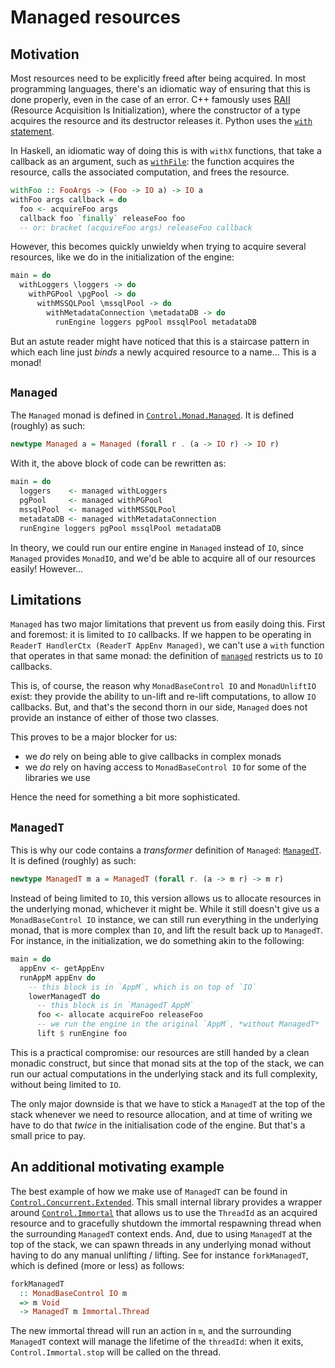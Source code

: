 # Managed resources

## Motivation

Most resources need to be explicitly freed after being acquired. In most programming languages,
there's an idiomatic way of ensuring that this is done properly, even in the case of an error. C++
famously uses [RAII](https://en.cppreference.com/w/cpp/language/raii) (Resource Acquisition Is
Initialization), where the constructor of a type acquires the resource and its destructor releases
it. Python uses the [`with`
statement](https://docs.python.org/3/reference/compound_stmts.html#the-with-statement).

In Haskell, an idiomatic way of doing this is with `withX` functions, that take a callback as an
argument, such as
[`withFile`](https://hackage.haskell.org/package/base-4.18.0.0/docs/System-IO.html#v:withFile): the
function acquires the resource, calls the associated computation, and frees the resource.

```haskell
withFoo :: FooArgs -> (Foo -> IO a) -> IO a
withFoo args callback = do
  foo <- acquireFoo args
  callback foo `finally` releaseFoo foo
  -- or: bracket (acquireFoo args) releaseFoo callback
```

However, this becomes quickly unwieldy when trying to acquire several resources, like we do in the
initialization of the engine:

```haskell
main = do
  withLoggers \loggers -> do
    withPGPool \pgPool -> do
      withMSSQLPool \mssqlPool -> do
        withMetadataConnection \metadataDB -> do
          runEngine loggers pgPool mssqlPool metadataDB
```

But an astute reader might have noticed that this is a staircase pattern in which each line just
_binds_ a newly acquired resource to a name... This is a monad!

## `Managed`

The `Managed` monad is defined in
[`Control.Monad.Managed`](https://hackage.haskell.org/package/managed-1.0.9/docs/Control-Monad-Managed.html). It
is defined (roughly) as such:

```haskell
newtype Managed a = Managed (forall r . (a -> IO r) -> IO r)
```

With it, the above block of code can be rewritten as:

```haskell
main = do
  loggers    <- managed withLoggers
  pgPool     <- managed withPGPool
  mssqlPool  <- managed withMSSQLPool
  metadataDB <- managed withMetadataConnection
  runEngine loggers pgPool mssqlPool metadataDB
```

In theory, we could run our entire engine in `Managed` instead of `IO`, since `Managed` provides
`MonadIO`, and we'd be able to acquire all of our resources easily! However...

## Limitations

`Managed` has two major limitations that prevent us from easily doing this. First and foremost: it
is limited to `IO` callbacks. If we happen to be operating in `ReaderT HandlerCtx (ReaderT AppEnv
Managed)`, we can't use a `with` function that operates in that same monad: the definition of
[`managed`](https://hackage.haskell.org/package/managed-1.0.9/docs/Control-Monad-Managed.html#v:managed)
restricts us to `IO` callbacks.

This is, of course, the reason why `MonadBaseControl IO` and `MonadUnliftIO` exist: they provide the
ability to un-lift and re-lift computations, to allow `IO` callbacks. But, and that's the second
thorn in our side, `Managed` does not provide an instance of either of those two classes.

This proves to be a major blocker for us:
  - we *do* rely on being able to give callbacks in complex monads
  - we *do* rely on having access to `MonadBaseControl IO` for some of the libraries we use

Hence the need for something a bit more sophisticated.

## `ManagedT`

This is why our code contains a _transformer_ definition of `Managed`:
[`ManagedT`](https://github.com/hasura/graphql-engine/blob/main/server/src-lib/Control/Monad/Trans/Managed.hs). It
is defined (roughly) as such:

```haskell
newtype ManagedT m a = ManagedT (forall r. (a -> m r) -> m r)
```

Instead of being limited to `IO`, this version allows us to allocate resources in the underlying
monad, whichever it might be. While it still doesn't give us a `MonadBaseControl IO` instance, we
can still run everything in the underlying monad, that is more complex than `IO`, and lift the
result back up to `ManagedT`. For instance, in the initialization, we do something akin to the
following:

```haskell
main = do
  appEnv <- getAppEnv
  runAppM appEnv do
    -- this block is in `AppM`, which is on top of `IO`
    lowerManagedT do
      -- this block is in `ManagedT AppM`
      foo <- allocate acquireFoo releaseFoo
      -- we run the engine in the original `AppM`, *without ManagedT*
      lift $ runEngine foo
```

This is a practical compromise: our resources are still handed by a clean monadic construct, but
since that monad sits at the top of the stack, we can run our actual computations in the underlying
stack and its full complexity, without being limited to `IO`.

The only major downside is that we have to stick a `ManagedT` at the top of the stack whenever we
need to resource allocation, and at time of writing we have to do that *twice* in the initialisation
code of the engine. But that's a small price to pay.

## An additional motivating example

The best example of how we make use of `ManagedT` can be found in
[`Control.Concurrent.Extended`](https://github.com/hasura/graphql-engine/blob/main/server/src-lib/Control/Concurrent/Extended.hs). This
small internal library provides a wrapper around
[`Control.Immortal`](https://hackage.haskell.org/package/immortal-0.2.2.1/docs/Control-Immortal.html)
that allows us to use the `ThreadId` as an acquired resource and to gracefully shutdown the immortal
respawning thread when the surrounding `ManagedT` context ends. And, due to using `ManagedT` at the
top of the stack, we can spawn threads in any underlying monad without having to do any manual
unlifting / lifting. See for instance `forkManagedT`, which is defined (more or less) as follows:

```haskell
forkManagedT
  :: MonadBaseControl IO m
  => m Void
  -> ManagedT m Immortal.Thread
```

The new immortal thread will run an action in `m`, and the surrounding `ManagedT` context will
manage the lifetime of the `threadId`: when it exits, `Control.Immortal.stop` will be called on the
thread.
